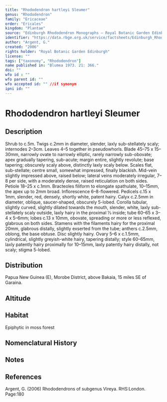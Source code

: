 ```yaml
---
title: "Rhododendron hartleyi Sleumer"
genus: "Rhododendron"
family: "Ericaceae"
order: "Ericales"
kingdom: "Plantae"
source: "Edinburgh Rhododendron Monographs – Royal Botanic Garden Edinburgh"
identifier: "https://data.rbge.org.uk/service/factsheets/Edinburgh_Rhododendron_Monographs.xhtml"
author: "Argent, G."
created: "2006"
rights holder: "Royal Botanic Garden Edinburgh"
license: ""
tags: ["taxonomy", "Rhododendron"]
name published in: "Blumea 1973. 21: 366."
doi: ""
wfo id : ""
wfo parent id: ""
wfo accepted id: "" //if synonym                      
ipni id: ""
---
```


                       

# Rhododendron hartleyi Sleumer

## Description
Shrub to c.5m. Twigs c.2mm in diameter, slender, laxly sub-stellately scaly; internodes 2–3cm. Leaves 4–5 together in pseudowhorls. Blade 45–75 x 15–30mm, narrowly ovate to narrowly elliptic, rarely narrowly sub-obovate; apex gradually tapering, sub-acute; margin entire, slightly revolute; base tapering; obscurely scaly above, distinctly laxly scaly below. Scales flat, sub-stellate; centre small, somewhat impressed, finally blackish. Mid-vein slightly impressed above, raised below; lateral veins moderately irregular, 7–8 per side, with a moderately dense, raised reticulation on both sides. Petiole 18–25 x c.1mm. Bracteoles filiform to elongate spathulate, 10–15mm, the apex up to 2mm broad. Inflorescence 6–8-flowered. Pedicels c.15 x 1mm, slender, red, densely, shortly white, patent hairy. Calyx c.2.5mm in diameter, oblique, saucer-shaped, obscurely 5-lobed. Corolla tubular, slightly curved, slightly dilated towards the mouth, slender, white, laxly sub-stellately scaly outside, laxly hairy in the proximal 1⁄3 inside; tube 60–65 x 3–4 x 5–6mm; lobes c.13 x 10mm, obovate, spreading or more or less reflexed, glabrous on both sides. Stamens with the filaments hairy for the proximal 20mm, glabrous distally, slightly exserted from the tube; anthers c.2.5mm, oblong, the base obtuse. Disc slightly hairy. Ovary 5–6 x c.1.5mm, cylindrical, slightly greyish-white hairy, tapering distally; style 60–65mm, laxly patently hairy proximally for 10–15mm, laxly patently hairy distally, not scaly; stigma 5-lobed.

## Distribution
Papua New Guinea (E), Morobe District, above Bakaia, 15 miles SE of Garaina.

## Altitude


## Habitat
Epiphytic in moss forest

## Nomenclatural History

                       
## Notes


## References

Argent, G. (2006) Rhododendrons of subgenus Vireya. RHS:London. Page:180
